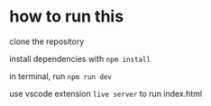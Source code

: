 # how to run this

clone the repository

install dependencies with `npm install`

in terminal, run `npm run dev`

use vscode extension `live server` to run index.html
